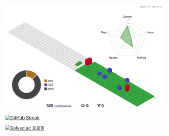 ![](./profile-3d-contrib/profile-gitblock.svg)


[![GitHub Streak](https://streak-stats.demolab.com?user=muyahoya&theme=ambient-gradient&hide_border=true&locale=ko&date_format=%5BY.%5Dn.j&card_width=500&hide_total_contributions=true)](https://git.io/streak-stats)



[![Solved.ac
프로필](http://mazassumnida.wtf/api/v2/generate_badge?boj=babyho99)](https://solved.ac/babyho99)
